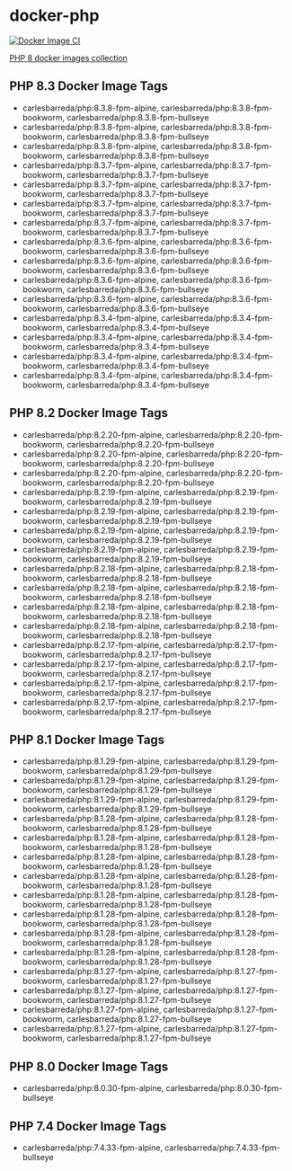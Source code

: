 # docker-php

[![Docker Image CI](https://github.com/carlesbarreda/docker-php/actions/workflows/docker-image-ci.yml/badge.svg)](https://github.com/carlesbarreda/docker-php/actions/workflows/docker-image-ci.yml)

[PHP 8 docker images collection](https://hub.docker.com/repository/docker/carlesbarreda/php/)

## PHP 8.3 Docker Image Tags
- carlesbarreda/php:8.3.8-fpm-alpine, carlesbarreda/php:8.3.8-fpm-bookworm, carlesbarreda/php:8.3.8-fpm-bullseye
- carlesbarreda/php:8.3.8-fpm-alpine, carlesbarreda/php:8.3.8-fpm-bookworm, carlesbarreda/php:8.3.8-fpm-bullseye
- carlesbarreda/php:8.3.8-fpm-alpine, carlesbarreda/php:8.3.8-fpm-bookworm, carlesbarreda/php:8.3.8-fpm-bullseye
- carlesbarreda/php:8.3.7-fpm-alpine, carlesbarreda/php:8.3.7-fpm-bookworm, carlesbarreda/php:8.3.7-fpm-bullseye
- carlesbarreda/php:8.3.7-fpm-alpine, carlesbarreda/php:8.3.7-fpm-bookworm, carlesbarreda/php:8.3.7-fpm-bullseye
- carlesbarreda/php:8.3.7-fpm-alpine, carlesbarreda/php:8.3.7-fpm-bookworm, carlesbarreda/php:8.3.7-fpm-bullseye
- carlesbarreda/php:8.3.7-fpm-alpine, carlesbarreda/php:8.3.7-fpm-bookworm, carlesbarreda/php:8.3.7-fpm-bullseye
- carlesbarreda/php:8.3.6-fpm-alpine, carlesbarreda/php:8.3.6-fpm-bookworm, carlesbarreda/php:8.3.6-fpm-bullseye
- carlesbarreda/php:8.3.6-fpm-alpine, carlesbarreda/php:8.3.6-fpm-bookworm, carlesbarreda/php:8.3.6-fpm-bullseye
- carlesbarreda/php:8.3.6-fpm-alpine, carlesbarreda/php:8.3.6-fpm-bookworm, carlesbarreda/php:8.3.6-fpm-bullseye
- carlesbarreda/php:8.3.6-fpm-alpine, carlesbarreda/php:8.3.6-fpm-bookworm, carlesbarreda/php:8.3.6-fpm-bullseye
- carlesbarreda/php:8.3.4-fpm-alpine, carlesbarreda/php:8.3.4-fpm-bookworm, carlesbarreda/php:8.3.4-fpm-bullseye
- carlesbarreda/php:8.3.4-fpm-alpine, carlesbarreda/php:8.3.4-fpm-bookworm, carlesbarreda/php:8.3.4-fpm-bullseye
- carlesbarreda/php:8.3.4-fpm-alpine, carlesbarreda/php:8.3.4-fpm-bookworm, carlesbarreda/php:8.3.4-fpm-bullseye
- carlesbarreda/php:8.3.4-fpm-alpine, carlesbarreda/php:8.3.4-fpm-bookworm, carlesbarreda/php:8.3.4-fpm-bullseye

## PHP 8.2 Docker Image Tags
- carlesbarreda/php:8.2.20-fpm-alpine, carlesbarreda/php:8.2.20-fpm-bookworm, carlesbarreda/php:8.2.20-fpm-bullseye
- carlesbarreda/php:8.2.20-fpm-alpine, carlesbarreda/php:8.2.20-fpm-bookworm, carlesbarreda/php:8.2.20-fpm-bullseye
- carlesbarreda/php:8.2.20-fpm-alpine, carlesbarreda/php:8.2.20-fpm-bookworm, carlesbarreda/php:8.2.20-fpm-bullseye
- carlesbarreda/php:8.2.19-fpm-alpine, carlesbarreda/php:8.2.19-fpm-bookworm, carlesbarreda/php:8.2.19-fpm-bullseye
- carlesbarreda/php:8.2.19-fpm-alpine, carlesbarreda/php:8.2.19-fpm-bookworm, carlesbarreda/php:8.2.19-fpm-bullseye
- carlesbarreda/php:8.2.19-fpm-alpine, carlesbarreda/php:8.2.19-fpm-bookworm, carlesbarreda/php:8.2.19-fpm-bullseye
- carlesbarreda/php:8.2.19-fpm-alpine, carlesbarreda/php:8.2.19-fpm-bookworm, carlesbarreda/php:8.2.19-fpm-bullseye
- carlesbarreda/php:8.2.18-fpm-alpine, carlesbarreda/php:8.2.18-fpm-bookworm, carlesbarreda/php:8.2.18-fpm-bullseye
- carlesbarreda/php:8.2.18-fpm-alpine, carlesbarreda/php:8.2.18-fpm-bookworm, carlesbarreda/php:8.2.18-fpm-bullseye
- carlesbarreda/php:8.2.18-fpm-alpine, carlesbarreda/php:8.2.18-fpm-bookworm, carlesbarreda/php:8.2.18-fpm-bullseye
- carlesbarreda/php:8.2.18-fpm-alpine, carlesbarreda/php:8.2.18-fpm-bookworm, carlesbarreda/php:8.2.18-fpm-bullseye
- carlesbarreda/php:8.2.17-fpm-alpine, carlesbarreda/php:8.2.17-fpm-bookworm, carlesbarreda/php:8.2.17-fpm-bullseye
- carlesbarreda/php:8.2.17-fpm-alpine, carlesbarreda/php:8.2.17-fpm-bookworm, carlesbarreda/php:8.2.17-fpm-bullseye
- carlesbarreda/php:8.2.17-fpm-alpine, carlesbarreda/php:8.2.17-fpm-bookworm, carlesbarreda/php:8.2.17-fpm-bullseye
- carlesbarreda/php:8.2.17-fpm-alpine, carlesbarreda/php:8.2.17-fpm-bookworm, carlesbarreda/php:8.2.17-fpm-bullseye

## PHP 8.1 Docker Image Tags
- carlesbarreda/php:8.1.29-fpm-alpine, carlesbarreda/php:8.1.29-fpm-bookworm, carlesbarreda/php:8.1.29-fpm-bullseye
- carlesbarreda/php:8.1.29-fpm-alpine, carlesbarreda/php:8.1.29-fpm-bookworm, carlesbarreda/php:8.1.29-fpm-bullseye
- carlesbarreda/php:8.1.29-fpm-alpine, carlesbarreda/php:8.1.29-fpm-bookworm, carlesbarreda/php:8.1.29-fpm-bullseye
- carlesbarreda/php:8.1.28-fpm-alpine, carlesbarreda/php:8.1.28-fpm-bookworm, carlesbarreda/php:8.1.28-fpm-bullseye
- carlesbarreda/php:8.1.28-fpm-alpine, carlesbarreda/php:8.1.28-fpm-bookworm, carlesbarreda/php:8.1.28-fpm-bullseye
- carlesbarreda/php:8.1.28-fpm-alpine, carlesbarreda/php:8.1.28-fpm-bookworm, carlesbarreda/php:8.1.28-fpm-bullseye
- carlesbarreda/php:8.1.28-fpm-alpine, carlesbarreda/php:8.1.28-fpm-bookworm, carlesbarreda/php:8.1.28-fpm-bullseye
- carlesbarreda/php:8.1.28-fpm-alpine, carlesbarreda/php:8.1.28-fpm-bookworm, carlesbarreda/php:8.1.28-fpm-bullseye
- carlesbarreda/php:8.1.28-fpm-alpine, carlesbarreda/php:8.1.28-fpm-bookworm, carlesbarreda/php:8.1.28-fpm-bullseye
- carlesbarreda/php:8.1.28-fpm-alpine, carlesbarreda/php:8.1.28-fpm-bookworm, carlesbarreda/php:8.1.28-fpm-bullseye
- carlesbarreda/php:8.1.28-fpm-alpine, carlesbarreda/php:8.1.28-fpm-bookworm, carlesbarreda/php:8.1.28-fpm-bullseye
- carlesbarreda/php:8.1.27-fpm-alpine, carlesbarreda/php:8.1.27-fpm-bookworm, carlesbarreda/php:8.1.27-fpm-bullseye
- carlesbarreda/php:8.1.27-fpm-alpine, carlesbarreda/php:8.1.27-fpm-bookworm, carlesbarreda/php:8.1.27-fpm-bullseye
- carlesbarreda/php:8.1.27-fpm-alpine, carlesbarreda/php:8.1.27-fpm-bookworm, carlesbarreda/php:8.1.27-fpm-bullseye
- carlesbarreda/php:8.1.27-fpm-alpine, carlesbarreda/php:8.1.27-fpm-bookworm, carlesbarreda/php:8.1.27-fpm-bullseye

## PHP 8.0 Docker Image Tags
- carlesbarreda/php:8.0.30-fpm-alpine, carlesbarreda/php:8.0.30-fpm-bullseye

## PHP 7.4 Docker Image Tags
- carlesbarreda/php:7.4.33-fpm-alpine, carlesbarreda/php:7.4.33-fpm-bullseye
